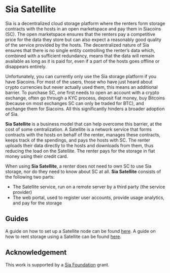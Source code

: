 # Sia Satellite
Sia is a decentralized cloud storage platform where the renters form storage contracts with the hosts in an open marketspace and pay them in Siacoins (SC). The open marketspace ensures that the renters pay a competitive price for the data they store but can also expect a reasonably good quality of the service provided by the hosts. The decentralized nature of Sia ensures that there is no single entity controlling the renter’s data which, combined with a sufficient redundancy, means that the data will remain available as long as it is paid for, even if a part of the hosts goes offline or disappears entirely.

Unfortunately, you can currently only use the Sia storage platform if you have Siacoins. For most of the users, those who have just heard about crypto currencies but never actually used them, this means an additional barrier. To purchase SC, one first needs to open an account with a crypto exchange, often go through a KYC process, deposit fiat money, buy Bitcoins (because on most exchanges SC can only be traded for BTC), and exchange them for Siacoins. All this significantly hinders a broader adoption of Sia.

**Sia Satellite** is a business model that can help overcome this barrier, at the cost of some centralization. A Satellite is a network service that forms contracts with the hosts on behalf of the renter, manages these contracts, keeps track of the spendings, and pays the hosts with SC. The renter uploads their data directly to the hosts and downloads from them, thus reducing the load on the Satellite. The renter pays for the storage in fiat money using their credit card.

When using **Sia Satellite**, a renter does not need to own SC to use Sia storage, nor do they need to know about SC at all.
**Sia Satellite** consists of the following two parts:
- The Satellite service, run on a remote server by a third party (the service provider)
- The web portal, used to register user accounts, provide usage analytics, and pay for the storage

## Guides

A guide on how to set up a Satellite node can be found [here](SETUP.md).
A guide on how to rent storage using a Satellite can be found [here](RENT.md).

## Acknowledgement

This work is supported by a [Sia Foundation](https://sia.tech) grant.
